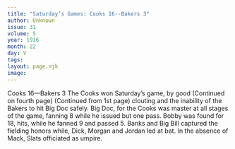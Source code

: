 ```yaml
---
title: "Saturday’s Games: Cooks 16--Bakers 3"
author: Unknown
issue: 31
volume: 5
year: 1916
month: 22
day: V
tags:
layout: page.njk
image:
---
```

Cooks 16—Bakers 3       The Cooks won Saturday’s game, by good   (Continued on fourth page)      (Continued from 1st page)   clouting and the inability of the Bakers to hit Big Doc safely.    Big Doc, for the Cooks was master at all stages of the game, fanning 8 while he issued but one pass.   Bobby was found for 18, hits, while he fanned 9 and passed 5.   Banks and Big Bill captured the fielding honors while, Dick, Morgan and Jordan led at bat.    In the absence of Mack, Slats officiated as umpire.


